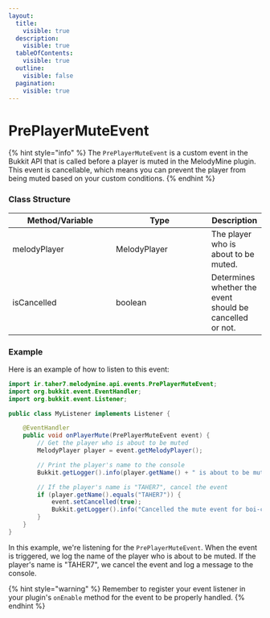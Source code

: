 ```yaml
---
layout:
  title:
    visible: true
  description:
    visible: true
  tableOfContents:
    visible: true
  outline:
    visible: false
  pagination:
    visible: true
---
```


# PrePlayerMuteEvent

{% hint style="info" %}
The `PrePlayerMuteEvent` is a custom event in the Bukkit API that is called before a player is muted in the MelodyMine plugin. This event is cancellable, which means you can prevent the player from being muted based on your custom conditions.
{% endhint %}

### Class Structure

<table><thead><tr><th width="190">Method/Variable</th><th width="174">Type</th><th>Description</th></tr></thead><tbody><tr><td>melodyPlayer</td><td>MelodyPlayer</td><td>The player who is about to be muted.</td></tr><tr><td>isCancelled</td><td>boolean</td><td>Determines whether the event should be cancelled or not.</td></tr></tbody></table>

### Example

Here is an example of how to listen to this event:

```java
import ir.taher7.melodymine.api.events.PrePlayerMuteEvent;
import org.bukkit.event.EventHandler;
import org.bukkit.event.Listener;

public class MyListener implements Listener {

    @EventHandler
    public void onPlayerMute(PrePlayerMuteEvent event) {
        // Get the player who is about to be muted
        MelodyPlayer player = event.getMelodyPlayer();

        // Print the player's name to the console
        Bukkit.getLogger().info(player.getName() + " is about to be muted.");

        // If the player's name is "TAHER7", cancel the event
        if (player.getName().equals("TAHER7")) {
            event.setCancelled(true);
            Bukkit.getLogger().info("Cancelled the mute event for boi-carti.");
        }
    }
}
```

In this example, we're listening for the `PrePlayerMuteEvent`. When the event is triggered, we log the name of the player who is about to be muted. If the player's name is "TAHER7", we cancel the event and log a message to the console.

{% hint style="warning" %}
Remember to register your event listener in your plugin's `onEnable` method for the event to be properly handled.
{% endhint %}
